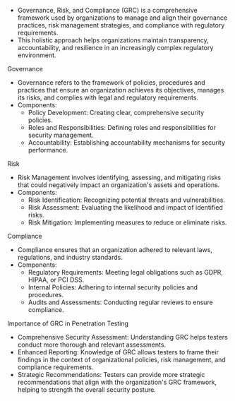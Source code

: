 - Governance, Risk, and Compliance (GRC) is a comprehensive framework used by organizations to manage and align their governance practices, risk management strategies, and compliance with regulatory requirements.
- This holistic approach helps organizations maintain transparency, accountability, and resilience in an increasingly complex regulatory environment.

Governance
- Governance refers to the framework of policies, procedures and practices that ensure an organization achieves its objectives, manages its risks, and complies with legal and regulatory requirements.
- Components:
	- Policy Development: Creating clear, comprehensive security policies.
	- Roles and Responsibilities: Defining roles and responsibilities for security management.
	- Accountability: Establishing accountability mechanisms for security performance.

Risk
- Risk Management involves identifying, assessing, and mitigating risks that could negatively impact an organization's assets and operations.
- Components:
	- Risk Identification: Recognizing potential threats and vulnerabilities.
	- Risk Assessment: Evaluating the likelihood and impact of identified risks.
	- Risk Mitigation: Implementing measures to reduce or eliminate risks.

Compliance
- Compliance ensures that an organization adhered to relevant laws, regulations, and industry standards.
- Components:
	- Regulatory Requirements: Meeting legal obligations such as GDPR, HIPAA, or PCI DSS.
	- Internal Policies: Adhering to internal security policies and procedures.
	- Audits and Assessments: Conducting regular reviews to ensure compliance.

Importance of GRC in Penetration Testing
- Comprehensive Security Assessment: Understanding GRC helps testers conduct more thorough and relevant assessments.
- Enhanced Reporting: Knowledge of GRC allows testers to frame their findings in the context of organizational policies, risk management, and compliance requirements.
- Strategic Recommendations: Testers can provide more strategic recommendations that align with the organization's GRC framework, helping to strength the overall security posture.